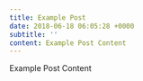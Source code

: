 ```yaml
---
title: Example Post
date: 2018-06-18 06:05:28 +0000
subtitle: ''
content: Example Post Content
---
```

Example Post Content